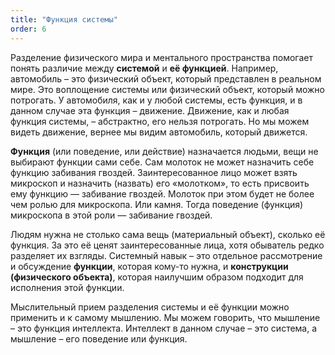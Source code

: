 ```yaml
---
title: "Функция системы"
order: 6
---
```




Разделение физического мира и ментального пространства помогает понять различие между **системой** и **её функцией**. Например, автомобиль – это физический объект, который представлен в реальном мире. Это воплощение системы или физический объект, который можно потрогать. У автомобиля, как и у любой системы, есть функция, и в данном случае эта функция – движение. Движение, как и любая функция системы, – абстрактно, его нельзя потрогать. Но мы можем видеть движение, вернее мы видим автомобиль, который движется.

**Функция** (или поведение, или действие) назначается людьми, вещи не выбирают функции сами себе. Сам молоток не может назначить себе функцию забивания гвоздей. Заинтересованное лицо может взять микроскоп и назначить (назвать) его «молотком», то есть присвоить ему функцию — забивание гвоздей. Молоток при этом будет не более чем ролью для микроскопа. Или камня. Тогда поведение (функция) микроскопа в этой роли — забивание гвоздей.

Людям нужна не столько сама вещь (материальный объект), сколько её функция. За это её ценят заинтересованные лица, хотя обыватель редко разделяет их взгляды. Системный навык – это отдельное рассмотрение и обсуждение **функции**, которая кому-то нужна, и **конструкции (физического объекта)**, которая наилучшим образом подходит для исполнения этой функции.

Мыслительный прием разделения системы и её функции можно применить и к самому мышлению. Мы можем говорить, что мышление – это функция интеллекта. Интеллект в данном случае – это система, а мышление – его поведение или функция.


